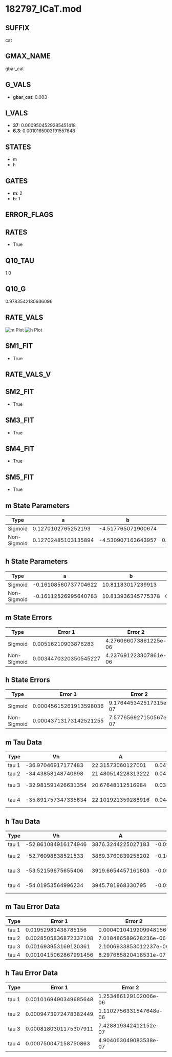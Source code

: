 # 182797_ICaT.mod

## SUFFIX

cat

## GMAX_NAME

gbar_cat

## G_VALS

- **gbar_cat**: 0.003

## I_VALS

- **37**: 0.0009504529285451418
- **6.3**: 0.0010165003191557648

## STATES

- m
- h

## GATES

- **m**: 2
- **h**: 1

## ERROR_FLAGS


## RATES

- True

## Q10_TAU

1.0

## Q10_G

0.9783542180936096

## RATE_VALS

![m Plot](/Users/pbozelos/Dropbox/icg-Chai-Panos/supermodels/output_markdown_files/Ca/182797_ICaT.mod/images/m.png)
![h Plot](/Users/pbozelos/Dropbox/icg-Chai-Panos/supermodels/output_markdown_files/Ca/182797_ICaT.mod/images/h.png)

## SM1_FIT

- True

## RATE_VALS_V

## SM2_FIT

- True

## SM3_FIT

- True

## SM4_FIT

- True

## SM5_FIT

- True

## m State Parameters

| Type | a | b | c | d |
| --- | --- | --- | --- | --- |
| Sigmoid | 0.1270102765252193 | -4.517765071900674 |
| Non-Sigmoid | 0.12702485103135894 | -4.530907163643957 | 0.999999744358312 | -0.0021149449802357638 |

## h State Parameters

| Type | a | b | c | d |
| --- | --- | --- | --- | --- |
| Sigmoid | -0.16108560737704622 | 10.81183017239913 |
| Non-Sigmoid | -0.16112526995640783 | 10.813936345775378 | 0.999817822532236 | -1.2590312061461868e-05 |

## m State Errors

| Type | Error 1 | Error 2 | Error 3 |
| --- | --- | --- | --- |
| Sigmoid | 0.00516210903876283 | 4.276066073861225e-06 | 0.003107229648635472 |
| Non-Sigmoid | 0.0034470320350545227 | 4.237691223307861e-06 | 0.002074872897625706 |

## h State Errors

| Type | Error 1 | Error 2 | Error 3 |
| --- | --- | --- | --- |
| Sigmoid | 0.00045615261913598036 | 9.176445342517315e-07 | 0.00039825026604479297 |
| Non-Sigmoid | 0.00043713173142521255 | 7.577656927150567e-07 | 0.0003816438205845658 |

## m Tau Data

| Type | Vh | A | b1 | b2 | c1 | c2 | d1 | d2 | e1 | e2 |
| --- | --- | --- | --- | --- | --- | --- | --- | --- | --- | --- |
| tau 1 | -36.97046917177483 | 22.31573060127001 | 0.047459332972546626 | 0.07399987307217684 |
| tau 2 | -34.43858148740698 | 21.480514228313222 | 0.041609149421704565 | -4.398784364622769e-05 | 0.08805572228806889 | -0.00033883098425167076 |
| tau 3 | -32.981591426631354 | 20.67648112516984 | 0.03364761448386031 | -0.00025526400192315684 | -1.8608571135818125e-06 | 0.09083955929021496 | -0.0003809777138680207 | -3.2023809545706957e-08 |
| tau 4 | -35.891757347335634 | 22.101921359288916 | 0.04497975765125998 | -4.187818278571494e-05 | -9.00650836929229e-07 | -6.0964904067449776e-09 | 0.07984331067744388 | -1.4047439849752764e-05 | -4.566863455881346e-06 | 1.954538274619031e-08 |

## h Tau Data

| Type | Vh | A | b1 | b2 | c1 | c2 | d1 | d2 | e1 | e2 |
| --- | --- | --- | --- | --- | --- | --- | --- | --- | --- | --- |
| tau 1 | -52.861084916174946 | 3876.3244225027183 | -0.09967749005444233 | -0.06150225882654483 |
| tau 2 | -52.76098838521533 | 3869.3760839258202 | -0.10040257935176694 | 1.6663234227176997e-05 | -0.060985275121355514 | 8.493596341319932e-06 |
| tau 3 | -53.52159675655406 | 3919.6654457161803 | -0.09469706733155574 | -0.00017470738122075602 | 2.1866144093424004e-06 | -0.06510748581282531 | -9.18812459866699e-05 | -8.25267392246132e-07 |
| tau 4 | -54.01953564996234 | 3945.781968330795 | -0.09242758675846713 | -0.00019272844105374873 | 1.4655964302759584e-06 | 9.589231050981103e-09 | -0.0692848506489341 | -0.0002928534865117656 | -5.506158210769569e-06 | -4.168820211695182e-08 |

## m Tau Error Data

| Type | Error 1 | Error 2 | Error 3 |
| --- | --- | --- | --- |
| tau 1 | 0.01952981438785156 | 0.00040104192099481566 | 0.011833527782183592 |
| tau 2 | 0.0028505836872337108 | 7.018486589628236e-06 | 0.00172722897352791 |
| tau 3 | 0.001693953169120361 | 2.1006933853012237e-06 | 0.0010264020686736744 |
| tau 4 | 0.0010415062867991456 | 8.297685820418531e-07 | 0.0006310706971092919 |

## h Tau Error Data

| Type | Error 1 | Error 2 | Error 3 |
| --- | --- | --- | --- |
| tau 1 | 0.0010169490349685648 | 1.253486129102006e-06 | 0.0007496548471492174 |
| tau 2 | 0.0009473972478382449 | 1.1102756331547648e-06 | 0.0006983840041106115 |
| tau 3 | 0.0008180301175307911 | 7.428819342412152e-07 | 0.0006030196417266451 |
| tau 4 | 0.000750047158750863 | 4.904063049083538e-07 | 0.000552905277269341 |

